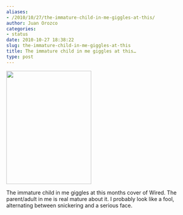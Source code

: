 ```yaml
---
aliases:
- /2010/10/27/the-immature-child-in-me-giggles-at-this/
author: Juan Orozco
categories:
- status
date: 2010-10-27 18:38:22
slug: the-immature-child-in-me-giggles-at-this
title: The immature child in me giggles at this…
type: post
---
```


<img src="https://i0.wp.com/iam.juano.info/files/2010/10/Photo-Oct-27-2-35-19-PM-225x300.jpg?resize=225%2C300" alt="" width="225" height="300" class="alignleft size-medium wp-image-2333" data-recalc-dims="1" />
  
The immature child in me giggles at this months cover of Wired. The parent/adult in me is real mature about it. I probably look like a fool, alternating between snickering and a serious face.